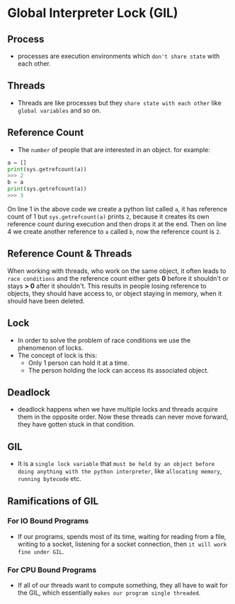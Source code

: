 # Global Interpreter Lock (GIL)

## Process

- processes are execution environments which `don't share state` with each other.

## Threads

- Threads are like processes but they `share state with each other` like `global variables` and so on.

## Reference Count

- The `number` of people that are interested in an object. for example:

```python
a = []
print(sys.getrefcount(a))
>>> 2
b = a
print(sys.getrefcount(a))
>>> 3
```

On line 1 in the above code we create a python list called `a`, it has reference count of 1 but `sys.getrefcount(a)` prints `2`, because it creates its own reference count during execution and then drops it at the end. Then on line 4 we create another reference to `a` called `b`, now the reference count is `2`.

## Reference Count & Threads

When working with threads, who work on the same object, it often leads to `race conditions` and the reference count either gets **0** before it shouldn't or stays **> 0** after it shouldn't. This results in people losing reference to objects, they should have access to, or object staying in memory, when it should have been deleted.

## Lock

- In order to solve the problem of race conditions we use the phenomenon of locks.
- The concept of lock is this:
  - Only 1 person can hold it at a time.
  - The person holding the lock can access its associated object.

## Deadlock

- deadlock happens when we have multiple locks and threads acquire them in the opposite order. Now these threads can never move forward, they have gotten stuck in that condition.

## GIL

- It is a `single lock variable` that `must be held by an object before doing anything with the python interpreter`, like `allocating memory`, `running bytecode` etc.

## Ramifications of GIL

### For IO Bound Programs

- If our programs, spends most of its time, waiting for reading from a file, writing to a socket, listening for a socket connection, then `it will work fine under GIL`.

### For CPU Bound Programs

- If all of our threads want to compute something, they all have to wait for the GIL, which essentially `makes our program single threaded`.

